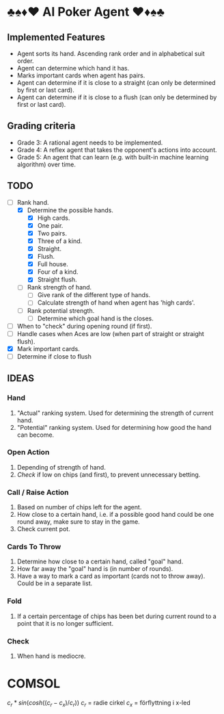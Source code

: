 # ♣♠♦♥ AI Poker Agent ♥♦♠♣

## Implemented Features

- Agent sorts its hand. Ascending rank order and in alphabetical suit order.
- Agent can determine which hand it has.
- Marks important cards when agent has pairs.
- Agent can determine if it is close to a straight (can only be determined by first or last card).
- Agent can determine if it is close to a flush (can only be determined by first or last card).

## Grading criteria

- Grade 3: A rational agent needs to be implemented.
- Grade 4: A reflex agent that takes the opponent's actions into account.
- Grade 5: An agent that can learn (e.g. with built-in machine learning algorithm) over time.

## TODO

- [ ] Rank hand.
  - [x] Determine the possible hands.
    - [x] High cards.
    - [x] One pair.
    - [x] Two pairs.
    - [x] Three of a kind.
    - [x] Straight.
    - [x] Flush.
    - [x] Full house.
    - [x] Four of a kind.
    - [x] Straight flush.
  - [ ] Rank strength of hand.
    - [ ] Give rank of the different type of hands.
    - [ ] Calculate strength of hand when agent has 'high cards'.
  - [ ] Rank potential strength.
    - [ ] Determine which goal hand is the closes.
- [ ] When to "check" during opening round (if first).
- [ ] Handle cases when Aces are low (when part of straight or straight flush).
- [x] Mark important cards.
- [ ] Determine if close to flush

## IDEAS

### Hand

1. "Actual" ranking system. Used for determining the strength of current hand.
2. "Potential" ranking system. Used for determining how good the hand can become.

### Open Action

1. Depending of strength of hand.
2. _Check_ if low on chips (and first), to prevent unnecessary betting.

### Call / Raise Action

1. Based on number of chips left for the agent.
2. How close to a certain hand, i.e. if a possible good hand could be one round away, make sure to stay in the game.
3. Check current pot.

### Cards To Throw

1. Determine how close to a certain hand, called "goal" hand.
2. How far away the "goal" hand is (in number of rounds).
3. Have a way to mark a card as important (cards not to throw away). Could be in a separate list.

### Fold

1. If a certain percentage of chips has been bet during current round to a point that it is no longer sufficient.

### Check

1. When hand is mediocre.

# COMSOL

$c_r*sin(cosh((c_r-c_x)/c_r))$
$c_r$ = radie cirkel
$c_x$ = förflyttning i x-led
